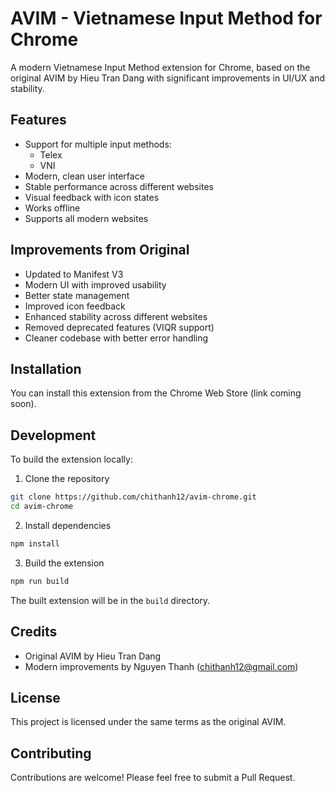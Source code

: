 # AVIM - Vietnamese Input Method for Chrome

A modern Vietnamese Input Method extension for Chrome, based on the original AVIM by Hieu Tran Dang with significant improvements in UI/UX and stability.

## Features

- Support for multiple input methods:
  - Telex
  - VNI
- Modern, clean user interface
- Stable performance across different websites
- Visual feedback with icon states
- Works offline
- Supports all modern websites

## Improvements from Original

- Updated to Manifest V3
- Modern UI with improved usability
- Better state management
- Improved icon feedback
- Enhanced stability across different websites
- Removed deprecated features (VIQR support)
- Cleaner codebase with better error handling

## Installation

You can install this extension from the Chrome Web Store (link coming soon).

## Development

To build the extension locally:

1. Clone the repository

```bash
git clone https://github.com/chithanh12/avim-chrome.git
cd avim-chrome
```

2. Install dependencies

```bash
npm install
```

3. Build the extension

```bash
npm run build
```

The built extension will be in the `build` directory.

## Credits

- Original AVIM by Hieu Tran Dang
- Modern improvements by Nguyen Thanh (chithanh12@gmail.com)

## License

This project is licensed under the same terms as the original AVIM.

## Contributing

Contributions are welcome! Please feel free to submit a Pull Request.
